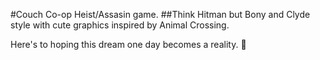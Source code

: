 #Couch Co-op Heist/Assasin game.
##Think Hitman but Bony and Clyde style with cute graphics inspired by Animal Crossing.

Here's to hoping this dream one day becomes a reality. 🙏

